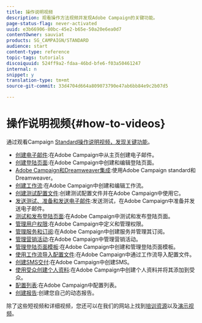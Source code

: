 ```yaml
---
title: 操作说明视频
description: 观看操作方法视频并发现Adobe Campaign的关键功能。
page-status-flag: never-activated
uuid: e3b66906-80bc-45e2-b65e-50a20e6ea0d7
contentOwner: sauviat
products: SG_CAMPAIGN/STANDARD
audience: start
content-type: reference
topic-tags: tutorials
discoiquuid: 524ff9a2-fdaa-46bd-bfe6-f03a50461247
internal: n
snippet: y
translation-type: tm+mt
source-git-commit: 33d4704d664a809073790e47ab6bb84e9c2b07d5

---
```



# 操作说明视频{#how-to-videos}

通过观看Campaign [Standard操作说明视频，发现关键功能](https://docs.adobe.com/content/help/en/campaign-learn/campaign-standard-tutorials/overview.html)。

* [创建电子邮件](https://video.tv.adobe.com/v/23721?captions=chi_hans):在Adobe Campaign中从主页创建电子邮件。
* [创建登陆页面](https://video.tv.adobe.com/v/24093?captions=chi_hans):在Adobe Campaign中创建和编辑登陆页面。
* [Adobe Campaign和Dreamweaver集成](https://video.tv.adobe.com/v/23121?captions=chi_hans):使用Adobe Campaign standard和Dreamweaver。
* [创建工作流](https://video.tv.adobe.com/v/23937?captions=chi_hans):在Adobe Campaign中创建和编辑工作流。
* [创建测试配置文件](https://video.tv.adobe.com/v/24094?captions=chi_hans):创建测试配置文件并在Adobe Campaign中使用它。
* [发送测试、准备和发送电子邮件](https://video.tv.adobe.com/v/24013/?captions=chi_hans):发送测试，在Adobe Campaign中准备并发送电子邮件。
* [测试和发布登陆页面](https://video.tv.adobe.com/v/24092?captions=chi_hans):在Adobe Campaign中测试和发布登陆页面。
* [管理用户权限](https://video.tv.adobe.com/v/24671?captions=chi_hans):在Adobe Campaign中定义和管理权限。
* [管理服务和订阅](https://video.tv.adobe.com/v/24673?captions=chi_hans):在Adobe Campaign中创建服务并管理其订阅。
* [管理营销活动](https://video.tv.adobe.com/v/24672?captions=chi_hans):在Adobe Campaign中管理营销活动。
* [管理登陆页面模板](https://video.tv.adobe.com/v/25200?captions=chi_hans):在Adobe Campaign中创建和管理登陆页面模板。
* [使用工作流导入配置文件](https://video.tv.adobe.com/v/24993?captions=chi_hans):在Adobe Campaign中通过工作流导入配置文件。
* [创建SMS交付](https://video.tv.adobe.com/v/25265?captions=chi_hans):在Adobe Campaign中创建SMS。
* [使用受众创建个人资料](https://video.tv.adobe.com/v/18463?captions=chi_hans):在Adobe Campaign中创建个人资料并将其添加到受众。
* [配置列表](https://video.tv.adobe.com/v/25288?captions=chi_hans):在Adobe Campaign中配置列表。
* [创建报告](https://video.tv.adobe.com/v/25264?captions=chi_hans):创建您自己的动态报告。

除了这些短视频和详细视频，您还可以在我们的网站上找到[培训资源](https://training.adobe.com/training/courses.html)以及[演示视频](https://www.adobe.com/training/video.html)。
